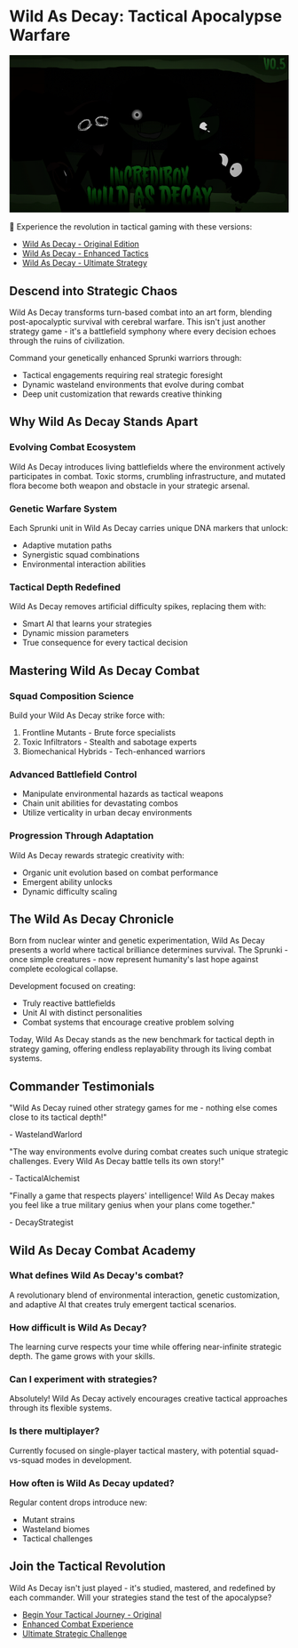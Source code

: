 # Wild As Decay: Tactical Apocalypse Warfare

![Wild As Decay](https://raw.githubusercontent.com/sprunkiscrunkly/wild-as-decay/refs/heads/main/wild-as-decay.png "Wild As Decay")

🚀 Experience the revolution in tactical gaming with these versions:
- [Wild As Decay - Original Edition](https://sprunksters.com/wild-as-decay/ "Wild As Decay")
- [Wild As Decay - Enhanced Tactics](https://sprunkiscrunkly.com/wild-as-decay/ "Wild As Decay") 
- [Wild As Decay - Ultimate Strategy](https://sprunkipyramixed.com/wild-as-decay/ "Wild As Decay")

## Descend into Strategic Chaos

Wild As Decay transforms turn-based combat into an art form, blending post-apocalyptic survival with cerebral warfare. This isn't just another strategy game - it's a battlefield symphony where every decision echoes through the ruins of civilization.

Command your genetically enhanced Sprunki warriors through:
- Tactical engagements requiring real strategic foresight
- Dynamic wasteland environments that evolve during combat
- Deep unit customization that rewards creative thinking

## Why Wild As Decay Stands Apart

### Evolving Combat Ecosystem
Wild As Decay introduces living battlefields where the environment actively participates in combat. Toxic storms, crumbling infrastructure, and mutated flora become both weapon and obstacle in your strategic arsenal.

### Genetic Warfare System
Each Sprunki unit in Wild As Decay carries unique DNA markers that unlock:
- Adaptive mutation paths
- Synergistic squad combinations
- Environmental interaction abilities

### Tactical Depth Redefined
Wild As Decay removes artificial difficulty spikes, replacing them with:
- Smart AI that learns your strategies
- Dynamic mission parameters
- True consequence for every tactical decision

## Mastering Wild As Decay Combat

### Squad Composition Science
Build your Wild As Decay strike force with:
1. Frontline Mutants - Brute force specialists
2. Toxic Infiltrators - Stealth and sabotage experts  
3. Biomechanical Hybrids - Tech-enhanced warriors

### Advanced Battlefield Control
- Manipulate environmental hazards as tactical weapons
- Chain unit abilities for devastating combos
- Utilize verticality in urban decay environments

### Progression Through Adaptation
Wild As Decay rewards strategic creativity with:
- Organic unit evolution based on combat performance
- Emergent ability unlocks
- Dynamic difficulty scaling

## The Wild As Decay Chronicle

Born from nuclear winter and genetic experimentation, Wild As Decay presents a world where tactical brilliance determines survival. The Sprunki - once simple creatures - now represent humanity's last hope against complete ecological collapse.

Development focused on creating:
- Truly reactive battlefields
- Unit AI with distinct personalities
- Combat systems that encourage creative problem solving

Today, Wild As Decay stands as the new benchmark for tactical depth in strategy gaming, offering endless replayability through its living combat systems.

## Commander Testimonials

"Wild As Decay ruined other strategy games for me - nothing else comes close to its tactical depth!"

\- WastelandWarlord

"The way environments evolve during combat creates such unique strategic challenges. Every Wild As Decay battle tells its own story!"

\- TacticalAlchemist

"Finally a game that respects players' intelligence! Wild As Decay makes you feel like a true military genius when your plans come together."

\- DecayStrategist

## Wild As Decay Combat Academy

### What defines Wild As Decay's combat?
A revolutionary blend of environmental interaction, genetic customization, and adaptive AI that creates truly emergent tactical scenarios.

### How difficult is Wild As Decay?
The learning curve respects your time while offering near-infinite strategic depth. The game grows with your skills.

### Can I experiment with strategies?
Absolutely! Wild As Decay actively encourages creative tactical approaches through its flexible systems.

### Is there multiplayer?
Currently focused on single-player tactical mastery, with potential squad-vs-squad modes in development.

### How often is Wild As Decay updated?
Regular content drops introduce new:
- Mutant strains
- Wasteland biomes
- Tactical challenges

## Join the Tactical Revolution

Wild As Decay isn't just played - it's studied, mastered, and redefined by each commander. Will your strategies stand the test of the apocalypse?

- [Begin Your Tactical Journey - Original](https://sprunksters.com/wild-as-decay/)
- [Enhanced Combat Experience](https://sprunkiscrunkly.com/wild-as-decay/) 
- [Ultimate Strategic Challenge](https://sprunkipyramixed.com/wild-as-decay/)
